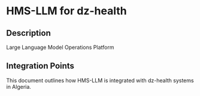 # HMS-LLM for dz-health

## Description

Large Language Model Operations Platform

## Integration Points

This document outlines how HMS-LLM is integrated with dz-health systems in Algeria.

